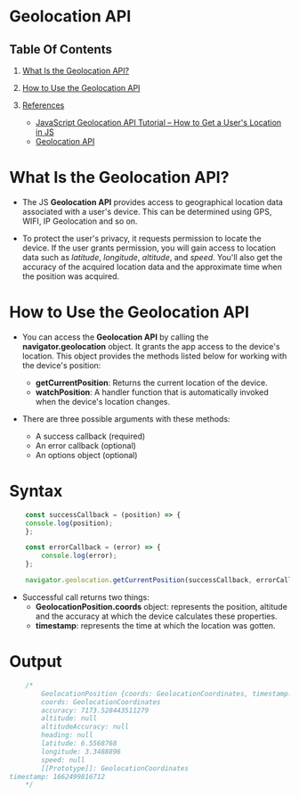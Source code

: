 # Geolocation API

## Table Of Contents
1. [What Is the Geolocation API?](#What-Is-the-Geolocation-API?)

2. [How to Use the Geolocation API](#How-to-Use-the-Geolocation-API)

3. [References]()
    - [JavaScript Geolocation API Tutorial – How to Get a User's Location in JS](https://www.freecodecamp.org/news/how-to-get-user-location-with-javascript-geolocation-api/)
    - [Geolocation API](https://www.w3schools.com/js/js_api_intro.asp)

# What Is the Geolocation API?
* The JS __Geolocation API__ provides access to geographical location data associated with a user's device. This can be determined using GPS, WIFI, IP Geolocation and so on.

* To protect the user's privacy, it requests permission to locate the device. If the user grants permission, you will gain access to location data such as _latitude_, _longitude_, _altitude_, and _speed_. You'll also get the accuracy of the acquired location data and the approximate time when the position was acquired.

# How to Use the Geolocation API
* You can access the __Geolocation API__ by calling the __navigator.geolocation__ object. It grants the app access to the device's location. This object provides the methods listed below for working with the device's position:
    - __getCurrentPosition__: Returns the current location of the device.
    - __watchPosition__: A handler function that is automatically invoked when the device's location changes.

* There are three possible arguments with these methods:
    - A success callback (required)
    - An error callback (optional)
    - An options object (optional)

# Syntax
```js
    const successCallback = (position) => {
    console.log(position);
    };

    const errorCallback = (error) => {
        console.log(error);
    };

    navigator.geolocation.getCurrentPosition(successCallback, errorCallback);
```

* Successful call returns two things:
    - __GeolocationPosition.coords__ object: represents the position, altitude and the accuracy at which the device calculates these properties.
    - __timestamp__: represents the time at which the location was gotten.

# Output
```js
    /*
        GeolocationPosition {coords: GeolocationCoordinates, timestamp: 1662499816712}
        coords: GeolocationCoordinates
        accuracy: 7173.528443511279
        altitude: null
        altitudeAccuracy: null
        heading: null
        latitude: 6.5568768
        longitude: 3.3488896
        speed: null
        [[Prototype]]: GeolocationCoordinates
timestamp: 1662499816712
    */
```